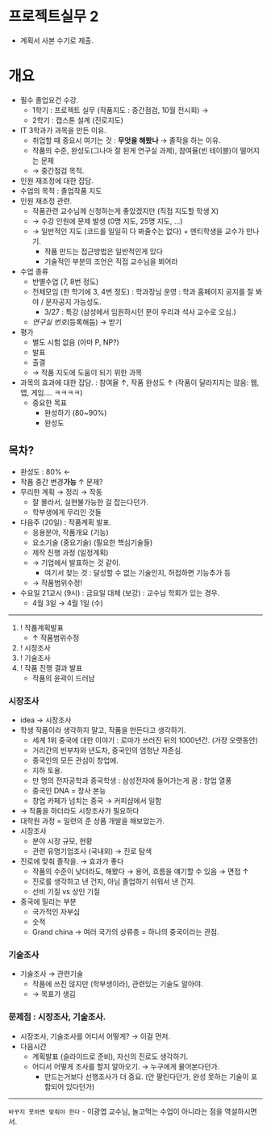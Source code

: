프로젝트실무 2
==============

-	계획서 사본 수기로 제출.

개요
====

-	필수 졸업요건 수강.
	-	1학기 : 프로젝트 실무 (작품지도 : 중간점검, 10월 전시회) →
	-	2학기 : 캡스톤 설계 (진로지도)
-	IT 3학과가 과목을 만든 이유.
	-	취업할 때 중요시 여기는 것 : **무엇을 해봤나** → 졸작을 하는 이유.
	-	작품의 수준, 완성도(그나마 잘 된게 연구실 과제), 참여율(빈 테이블)이 떨어지는 문제
	-	→ 중간점검 목적.
-	인원 재조정에 대한 잡담.
-	수업의 목적 : 졸업작품 지도
-	인원 재조정 관련.
	-	작품관련 교수님께 신청하는게 좋았겠지만 (직접 지도할 학생 X)
	-	→ 수강 인원에 문제 발생 (0명 지도, 25명 지도, ...)
	-	→ 일반적인 지도 (코드를 일일히 다 봐줄수는 없다) + 멘티학생을 교수가 만나기.
		-	작품 만드는 접근방법은 일반적인게 있다
		-	기술적인 부분의 조언은 직접 교수님을 뵈어라
-	수업 종류
	-	반별수업 (7, 8번 정도)
	-	전체모임 (한 학기에 3, 4번 정도) : 학과장님 운영 : 학과 홈페이지 공지를 잘 봐야 / 문자공지 가능성도.
		-	3/27 : 특강 (삼성에서 임원하시던 분이 우리과 석사 교수로 오심.)
	-	*연구실 번호*(등록해둠) → 받기
-	평가
	-	별도 시험 없음 (아마 P, NP?)
	-	발표
	-	출결
	-	→ 작품 지도에 도움이 되기 위한 과목
-	과목의 효과에 대한 잡담. : 참여율 ↑, 작품 완성도 ↑ (작품이 달라지지는 않음: 웹, 앱, 게임.... ㅋㅋㅋㅋ)
	-	중요한 목표
		-	완성하기 (80~90%)
		-	완성도

목차?
-----

-	완성도 : 80% ←
-	작품 중간 변경**가능** ↑ 문제?
-	무리한 계획 → 정리 → 작동
	-	잘 몰라서, 실현불가능한 걸 잡는다던가.
	-	학부생에게 무리인 것들
-	다음주 (20일) : 작품계획 발표.
	-	응용분야, 작품개요 (기능)
	-	요소기술 (중요기술) (필요한 핵심기술들)
	-	제작 진행 과정 (일정계획)
	-	→ 기업에서 발표하는 것 같이.
		-	여기서 찾는 것 : 달성할 수 없는 기술인지, 허접하면 기능추가 등
	-	→ 작품범위수정!
-	수요일 21교시 (9시) : 금요일 대체 (보강) : 교수님 학회가 있는 경우.
	-	4월 3일 → 4월 1일 (수)

---

1.	! 작품계획발표
	-	↑ 작품범위수정
2.	! 시장조사
3.	! 기술조사
4.	! 작품 진행 결과 발표
	-	작품의 윤곽이 드러남

### 시장조사

-	idea → 시장조사
-	학생 작품이라 생각하지 말고, 작품을 만든다고 생각하기.
	-	세계 1위 중국에 대한 이야기 : 로마가 쓰러진 뒤의 1000년간. (가장 오랫동안)
	-	거리간의 빈부차와 년도차, 중국인의 엄청난 자존심.
	-	중국인의 모든 관심이 창업에.
	-	지하 토용.
	-	만 명의 전자공학과 중국학생 : 삼성전자에 들어가는게 꿈 : 창업 열풍
	-	중국인 DNA = 장사 본능
	-	창업 카페가 넘치는 중국 → 커피샵에서 일함
-	→ 작품을 하더라도 시장조사가 필요하다
-	대학원 과정 = 일련의 준 상품 개발을 해보았는가.
-	시장조사
	-	분야 시장 규모, 현황
	-	관련 유명기업조사 (국내외) → 진로 탐색
-	진로에 맞춰 졸작을. → 효과가 좋다
	-	작품의 수준이 낮더라도, 해봤다 → 용어, 흐름을 얘기할 수 있음 → 면접 ↑
	-	진로를 생각하고 낸 건지, 아님 졸업하기 쉬워서 낸 건지.
	-	선비 기질 vs 상인 기질
-	중국에 밀리는 부분
	-	국가적인 자부심
	-	숫적
	-	Grand china → 여러 국가의 상류층 = 하나의 중국이라는 관점.

### 기술조사

-	기술조사 → 관련기술
	-	작품에 쓰진 않지만 (학부생이라), 관련있는 기술도 알아야.
	-	→ 목표가 생김

### 문제점 : 시장조사, 기술조사.

-	시장조사, 기술조사를 어디서 어떻게? → 이걸 먼저.
-	다음시간
	-	계획발표 (슬라이드로 준비), 자신의 진로도 생각하기.
	-	어디서 어떻게 조사를 할지 알아오기. → 누구에게 물어본다던가.
		-	만드는거보다 선행조사가 더 중요. (안 팔린다던가, 완성 못하는 기술이 포함되어 있다던가)

---

`바꾸지 못하면 맞춰야 한다` - 이광엽 교수님, 놀고먹는 수업이 아니라는 점을 역설하시면서.
